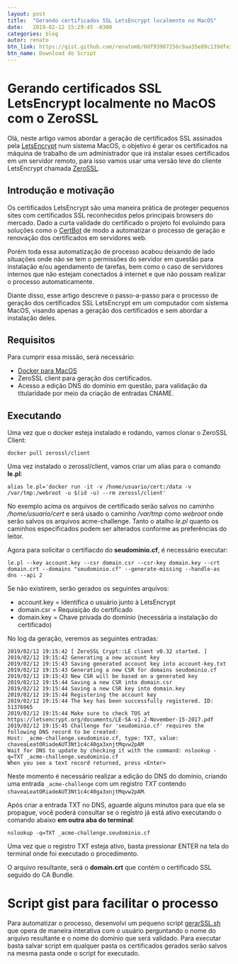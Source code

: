```yaml
---
layout: post
title:  "Gerando certificados SSL LetsEncrypt localmente no MacOS"
date:   2019-02-12 15:29:45 -0300
categories: blog
autor: renato
btn_link: https://gist.github.com/renatomb/0df93907256c9aa35e89c139dfe3f99f
btn_name: Download do Script
---
```


# Gerando certificados SSL LetsEncrypt localmente no MacOS com o ZeroSSL

Olá, neste artigo vamos abordar a geração de certificados SSL assinados pela [LetsEncrypt][letsen] num sistema MacOS, o objetivo é gerar os certificados na máquina de trabalho de um administrador que irá instalar esses certificados em um servidor remoto, para isso vamos usar uma versão leve do cliente LetsEncrypt chamada [ZeroSSL][zerossl].

## Introdução e motivação

Os certificados LetsEncrypt são uma maneira prática de proteger pequenos sites com certificados SSL reconhecidos pelos principais browsers do mercado. Dado a curta validade do certificado o projeto foi evoluindo para soluções como o [CertBot][certbot] de modo a automatizar o processo de geração e renovação dos certificados em servidores web.

Porém toda essa automatização de processo acabou deixando de lado situações onde não se tem o permissões do servidor em questão para instalação e/ou agendamento de tarefas, bem como o caso de servidores internos que não estejam conectados à internet e que não possam realizar o processo automaticamente.

Diante disso, esse artigo descreve o passo-a-passo para o processo de geração dos certificados SSL LetsEncrypt em um computador com sistema MacOS, visando apenas a geração dos certificados e sem abordar a instalação deles.

## Requisitos

Para cumprir essa missão, será necessário:
- [Docker para MacOS][docker-mac]
- ZeroSSL client para geração dos certificados.
- Acesso a edição DNS do domínio em questão, para validação da titularidade por meio da criação de entradas CNAME.

## Executando

Uma vez que o docker esteja instalado e rodando, vamos clonar o ZeroSSL Client:

```
docker pull zerossl/client
```

Uma vez instalado o zerossl/client, vamos criar um alias para o comando **le.pl**:
```
alias le.pl='docker run -it -v /home/usuario/cert:/data -v /var/tmp:/webroot -u $(id -u) --rm zerossl/client'
```

No exemplo acima os arquivos de certificado serão salvos no caminho _/home/usuario/cert_ e será usado o caminho _/var/tmp_ como _webroot_  onde serão salvos os arquivos acme-challenge. Tanto o atalho _le.pl_ quanto os caminhos especificados podem ser alterados conforme as preferências do leitor.

Agora para solicitar o certifiacdo do **seudominio.cf**, é necessário executar:

```
le.pl --key account.key --csr domain.csr --csr-key domain.key --crt domain.crt --domains "seudominio.cf" --generate-missing --handle-as dns --api 2
```

Se não existirem, serão gerados os seguintes arquivos:
- account.key = Identifica o usuário junto à LetsEncrypt
- domain.csr = Requisição do certificado
- domain.key = Chave privada do domínio (necessária a instalação do certificado)

No log da geração, veremos as seguintes entradas:

```console
2019/02/12 19:15:42 [ ZeroSSL Crypt::LE client v0.32 started. ]
2019/02/12 19:15:42 Generating a new account key
2019/02/12 19:15:43 Saving generated account key into account-key.txt
2019/02/12 19:15:43 Generating a new CSR for domains seudominio.cf
2019/02/12 19:15:43 New CSR will be based on a generated key
2019/02/12 19:15:44 Saving a new CSR into domain.csr
2019/02/12 19:15:44 Saving a new CSR key into domain.key
2019/02/12 19:15:44 Registering the account key
2019/02/12 19:15:44 The key has been successfully registered. ID: 51376965
2019/02/12 19:15:44 Make sure to check TOS at https://letsencrypt.org/documents/LE-SA-v1.2-November-15-2017.pdf
2019/02/12 19:15:45 Challenge for 'seudominio.cf' requires the following DNS record to be created:
Host: _acme-challenge.seudominio.cf, type: TXT, value: chaveaLeatORiadeAUT3Nt1c4c40ga3xnjtMqvw2pAM
Wait for DNS to update by checking it with the command: nslookup -q=TXT _acme-challenge.seudominio.cf
When you see a text record returned, press <Enter>
```

Neste momento é necessário realizar a edição do DNS do domínio, criando uma entrada `_acme-challenge` com um registro _TXT_ contendo `chaveaLeatORiadeAUT3Nt1c4c40ga3xnjtMqvw2pAM`.

Após criar a entrada TXT no DNS, aguarde alguns minutos para que ela se propague, você poderá consultar se o registro já está ativo executando o comando abaixo **em outra aba do terminal**:
```
nslookup -q=TXT _acme-challenge.seudominio.cf
```

Uma vez que o registro TXT esteja ativo, basta pressionar ENTER na tela do terminal onde foi executado o procedimento.

O arquivo resultante, será o **domain.crt** que contém o certificado SSL seguido do CA Bundle.

# Script gist para facilitar o processo

Para automatizar o processo, desenvolvi um pequeno script [gerarSSL.sh][gist] que opera de maneira interativa com o usuário perguntando o nome do arquivo resultante e o nome do domínio que será validado. Para executar basta salvar script em qualquer pasta os certificados gerados serão salvos na mesma pasta onde o script for executado.

[rmb]: http://rmbinformatica.com
[renato]: http://renato.ovh
[letsen]: https://letsencrypt.org/
[certbot]: https://certbot.eff.org/
[docker-mac]: https://docs.docker.com/docker-for-mac/install/
[gist]: https://gist.github.com/renatomb/0df93907256c9aa35e89c139dfe3f99f
[zerossl]: https://hub.docker.com/r/zerossl/client/
